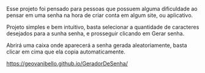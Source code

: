 Esse projeto foi pensado para pessoas que possuem alguma dificuldade ao pensar em uma senha na hora de criar conta em algum site, ou aplicativo.

Projeto simples e bem intuitivo, basta selecionar a quantidade de caracteres desejados para a sunha senha, e prosseguir clicando em Gerar senha.

Abrirá uma caixa onde aparecerá a senha gerada aleatoriamente, basta clicar em cima que ela copia automaticamente.

https://geovanibello.github.io/GeradorDeSenha/



